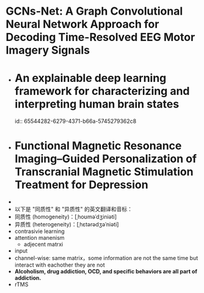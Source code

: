 # GCNs-Net: A Graph Convolutional Neural Network Approach for Decoding Time-Resolved EEG Motor Imagery Signals
- # An explainable deep learning framework for characterizing and interpreting human brain states
  id:: 65544282-6279-4371-b66a-5745279362c8
- # Functional Magnetic Resonance Imaging–Guided Personalization of Transcranial Magnetic Stimulation Treatment for Depression
-
- 以下是 "同质性" 和 "异质性" 的英文翻译和音标：
- 同质性 (homogeneity)：[ˌhoʊməˈdʒiniəti]
- 异质性 (heterogeneity)：[ˌhɛtərədʒəˈniəti]
- contrasivie learning
- attention manenism
	- adjecent matrxi
- input
- channel-wise:  same matrix，some information are not the same time but interact with eachother they are not
- **Alcoholism, drug addiction, OCD, and specific behaviors are all part of addiction.**
- rTMS